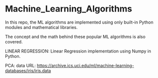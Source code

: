 # Machine_Learning_Algorithms
In this repo, the ML algorithms are implemented using only built-in Python modules and mathematical libraries. 


The concept and the math behind these popular ML algorithms is also covered.


LINEAR REGRESSION:
Linear Regression implementation using Numpy in Python.


PCA: 
data URL: https://archive.ics.uci.edu/ml/machine-learning-databases/iris/iris.data
